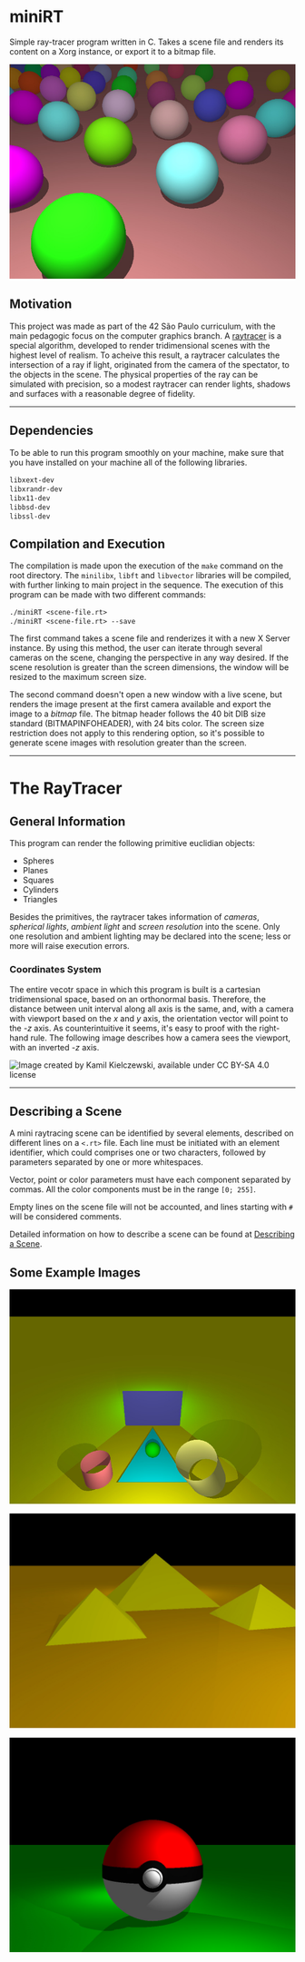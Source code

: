 # miniRT
Simple ray-tracer program written in C. Takes a scene file and renders its content on a Xorg instance, or export it to a bitmap file.

![Example of scene generated by this program. Cool spheres.](./images/spheres.jpg)

## Motivation
This project was made as part of the 42 São Paulo curriculum, with the main pedagogic focus on the computer graphics branch. A [raytracer](https://en.wikipedia.org/wiki/Ray_tracing_(graphics)) is a special algorithm, developed to render tridimensional scenes with the highest level of realism. To acheive this result, a raytracer calculates the intersection of a ray if light, originated from the camera of the spectator, to the objects in the scene. The physical properties of the ray can be simulated with precision, so a modest raytracer can render lights, shadows and surfaces with a reasonable degree of fidelity.

---

## Dependencies

To be able to run this program smoothly on your machine, make sure that you have installed on your machine all of the following libraries.

    libxext-dev
    libxrandr-dev
    libx11-dev
    libbsd-dev
    libssl-dev

## Compilation and Execution

The compilation is made upon the execution of the `make` command on the root directory. The `minilibx`, `libft` and `libvector` libraries will be compiled, with further linking to main project in the sequence. The execution of this program can be made with two different commands:

    ./miniRT <scene-file.rt>
    ./miniRT <scene-file.rt> --save
    
The first command takes a scene file and renderizes it with a new X Server instance. By using this method, the user can iterate through several cameras on the scene, changing the perspective in any way desired. If the scene resolution is greater than the screen dimensions, the window will be resized to the maximum screen size.

The second command doesn't open a new window with a live scene, but renders the image present at the first camera available and export the image to a *bitmap* file. The bitmap header follows the 40 bit DIB size standard (BITMAPINFOHEADER), with 24 bits color. The screen size restriction does not apply to this rendering option, so it's possible to generate scene images with resolution greater than the screen.

---

# The RayTracer

## General Information

This program can render the following primitive euclidian objects:

- Spheres
- Planes
- Squares
- Cylinders
- Triangles

Besides the primitives, the raytracer takes information of *cameras*, *spherical lights*, *ambient light* and *screen resolution* into the scene. Only one resolution and ambient lighting may be declared into the scene; less or more will raise execution errors.

### Coordinates System

The entire vecotr space in which this program is built is a cartesian tridimensional space, based on an orthonormal basis. Therefore, the distance between unit interval along all axis is the same, and, with a camera with viewport based on the *x* and *y* axis, the orientation vector will point to the *-z* axis. As counterintuitive it seems, it's easy to proof with the right-hand rule. The following image describes how a camera sees the viewport, with an inverted *-z* axis. 

![Image created by Kamil Kielczewski, available under CC BY-SA 4.0 license](https://upload.wikimedia.org/wikipedia/commons/thumb/b/b2/RaysViewportSchema.png/511px-RaysViewportSchema.png)

---

## Describing a Scene

A mini raytracing scene can be identified by several elements, described on different lines on a `<.rt>` file. Each line must be initiated with an element identifier, which could comprises one or two characters, followed by parameters separated by one or more whitespaces.

Vector, point or color parameters must have each component separated by commas. All the color components must be in the range `[0; 255]`.

Empty lines on the scene file will not be accounted, and lines starting with `#` will be considered comments.

Detailed information on how to describe a scene can be found at [Describing a Scene](./examples/README.md).

## Some Example Images

![](./images/board.jpg)

![](./images/giza.jpg)

![](./images/pokeball.jpg)
